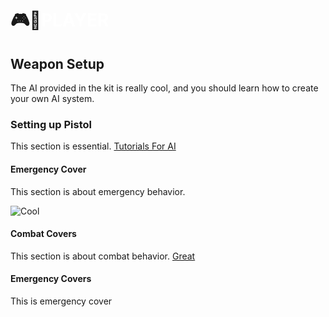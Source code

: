 # 🎮👤<span style="color:White; font-weight:bold;">PLAYER</span>

## Weapon Setup
The AI provided in the kit is really cool, and you should learn how to create your own AI system.

### Setting up Pistol
This section is essential.
[Tutorials For AI](https://www.youtube.com/watch?v=jpeh1WorrWM)

#### Emergency Cover
This section is about emergency behavior.

![Cool](https://play-lh.googleusercontent.com/N5OhX0Em8Uuu5B4JaXKZmwzy-0UUfGiF3OjDxdGic1m49DJyNujFgPFZSa0AJf4hiIKP)

#### Combat Covers
This section is about combat behavior.
[Great](https://www.youtube.com/watch?v=jpeh1WorrWM)

#### Emergency Covers
This is emergency cover


